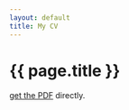 ```yaml
---
layout: default
title: My CV
---
```


<h1>{{ page.title }}</h1>


[get the PDF](/assets/CVpdf/CV_Gregoire_Michoud_en.pdf) directly.

